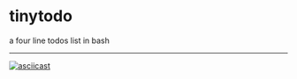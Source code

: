 # tinytodo
a four line todos list in bash
- - -

[![asciicast](https://asciinema.org/a/AU99DaLbOGYmvm4t4ru9whC1f.svg)](https://asciinema.org/a/AU99DaLbOGYmvm4t4ru9whC1f)
